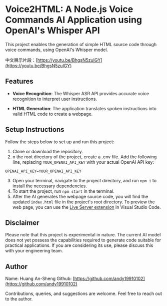 # Voice2HTML: A Node.js Voice Commands AI Application using OpenAI's Whisper API

This project enables the generation of simple HTML source code through voice commands, using OpenAI's Whisper model.

中文展示片段：[https://youtu.be/BhgsN5zuIGY](https://youtu.be/BhgsN5zuIGY)


## Features

- **Voice Recognition**: The Whisper ASR API provides accurate voice recognition to interpret user instructions.

- **HTML Generation**: The application translates spoken instructions into valid HTML code to create a webpage.

## Setup Instructions

Follow the steps below to set up and run this project:

1. Clone or download the repository.
2. n the root directory of the project, create a .env file. Add the following line, replacing `YOUR_OPENAI_API_KEY` with your actual OpenAI API key:
```
OPENAI_API_KEY=YOUR_OPENAI_API_KEY
```
3. Open your terminal, navigate to the project directory, and run `npm i` to install the necessary dependencies.
4. To start the project, run `npm start` in the terminal.
5. After the AI generates the webpage source code, you will find the updated `index.html` file in the project's root directory. To preview the web page, you can use the [Live Server extension](https://marketplace.visualstudio.com/items?itemName=ritwickdey.LiveServer) in Visual Studio Code.

## Disclaimer

Please note that this project is experimental in nature. The current AI model does not yet possess the capabilities required to generate code suitable for practical applications. If you are considering its use, please discuss this with your engineering team.

## Author

Name: Huang An-Sheng
Github: [https://github.com/andy19910102](https://github.com/andy19910102)

Contributions, queries, and suggestions are welcome. Feel free to reach out to the author.
